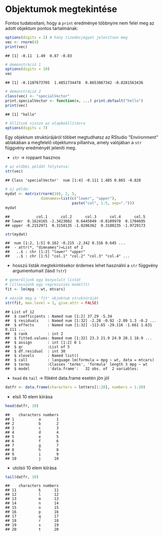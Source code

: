 # Objektumok megtekintése

Fontos tudatosítani, hogy a `print` eredménye többnyire nem felel meg az adott
objektum pontos tartalmának:


```r
options(digits = 2) # hány tizedesjegyet jelenítsen meg
vec <- rnorm(4)
print(vec)
```

```
## [1] -0.11  1.49  0.87 -0.83
```

```r
# demonstráció 1
options(digits = 10)
vec
```

```
## [1] -0.1107673705  1.4851734478  0.8653867342 -0.8281563436
```

```r
# demonstráció 2
class(vec) <- "specialVector"
print.specialVector <- function(x, ...) print.default("hello")
print(vec)
```

```
## [1] "hello"
```

```r
# állítsuk vissza az alapbeállításra
options(digits = 7)
```


Egy objektum struktúrájáról többet megtudhatsz az RStudio "Environment" ablakában
a megfelelő objektumra pillantva, amely valójában a `str` függvény eredményét 
jeleníti meg.

- `str` -> roppant hasznos

```r
# az előbbi példát folytatva:
str(vec)
```

```
## Class 'specialVector'  num [1:4] -0.111 1.485 0.865 -0.828
```

```r
# új példa:
mydat <- matrix(rnorm(10), 2, 5, 
                dimnames=list(c("lower", "upper"),
                              paste("col", 1:5, sep=".")))
mydat
```

```
##            col.1      col.2      col.3      col.4      col.5
## lower  0.1624165 -2.3423082  0.6445049 -0.8109978  0.1704695
## upper -0.2152971  0.3158135 -1.0286362  0.3180235 -1.9729173
```

```r
str(mydat)
```

```
##  num [1:2, 1:5] 0.162 -0.215 -2.342 0.316 0.645 ...
##  - attr(*, "dimnames")=List of 2
##   ..$ : chr [1:2] "lower" "upper"
##   ..$ : chr [1:5] "col.1" "col.2" "col.3" "col.4" ...
```

- hosszú listák megtekintésekor érdemes lehet használni a `str` függvény 
argumentumait (lásd `?str`)

```r
# generáljunk egy bonyolult listát 
# (illesszünk egy regressziós modellt)
fit <- lm(mpg ~ wt, mtcars)

# nézzük meg a 'fit' objektum struktúráját
str(fit, max.level = 1, give.attr = FALSE)
```

```
## List of 12
##  $ coefficients : Named num [1:2] 37.29 -5.34
##  $ residuals    : Named num [1:32] -2.28 -0.92 -2.09 1.3 -0.2 ...
##  $ effects      : Named num [1:32] -113.65 -29.116 -1.661 1.631 0.111 ...
##  $ rank         : int 2
##  $ fitted.values: Named num [1:32] 23.3 21.9 24.9 20.1 18.9 ...
##  $ assign       : int [1:2] 0 1
##  $ qr           :List of 5
##  $ df.residual  : int 30
##  $ xlevels      : Named list()
##  $ call         : language lm(formula = mpg ~ wt, data = mtcars)
##  $ terms        :Classes 'terms', 'formula' length 3 mpg ~ wt
##  $ model        :'data.frame':	32 obs. of  2 variables:
```



- `head` és `tail` -> főként data.frame esetén jön jól

```r
datfr <- data.frame(characters = letters[1:20], numbers = 1:20)
```
- első 10 elem kiírása

```r
head(datfr, 10)
```

```
##    characters numbers
## 1           a       1
## 2           b       2
## 3           c       3
## 4           d       4
## 5           e       5
## 6           f       6
## 7           g       7
## 8           h       8
## 9           i       9
## 10          j      10
```

- utolsó 10 elem kiírása

```r
tail(datfr, 10)
```

```
##    characters numbers
## 11          k      11
## 12          l      12
## 13          m      13
## 14          n      14
## 15          o      15
## 16          p      16
## 17          q      17
## 18          r      18
## 19          s      19
## 20          t      20
```

